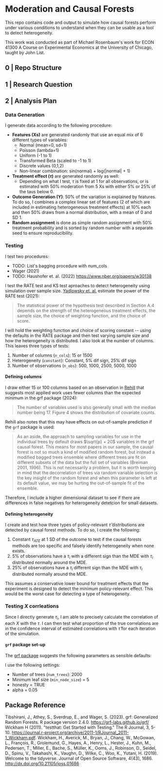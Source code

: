# Moderation and Causal Forests
This repo contains code and output to simulate how causal forests perform under various conditions to understand when they can be usable as a tool to detect heterogeneity.

This work was conducted as part of Michael Rosenbaum's work for ECON 41300 A Course on Experimental Economics at the University of Chicago, taught by John List.

## 0 | Repo Structure

## 1 | Research Question

## 2 | Analysis Plan

### Data Generation
I generate data according to the following procedure:

- **Features (Xs)** are generated randomly that use an equal mix of 6 different types of variables:
    - Normal (mean=0, sd=1)
    - Poisson (lambda=1)
    - Uniform (-1 to 1)
    - Transformed Beta (scaled to -1 to 1)
    - Discrete values (0,1,2)
    - Non-linear combination: sin(normal) + log(|normal| + 1)
- **Treatment effect ($\tau$)** are generated randomly as well:
    - Depending on what I test, $\tau$ is fixed at 1 for all observations, or is estimated with 50% moderation from 5 Xs with either 5% or 25% of the taus below 0.
- **Outcome Generation (Y)**: 50% of the variation is explained by features. To do so, I combines a complex linear set of features (2 of which are included in estimating heterogeneous treatment effects) at 10% each and then 50% draws from a normal distribution, with a mean of 0 and SD 1. 
- **Random assignment** is done as simple random assignment with 50% treatment probability and is sorted by random number with a separate seed to ensure reproducibility. 

### Testing
I test two procedures:
- TODO: List's bagging procedure with num_cols
- Wager (2021)
- TODO: Haushofer et. al. (2022) https://www.nber.org/papers/w30138

I test the RATE test and KS test aproaches to detect heterogeneity using simulation over sample size. [Yadlowsky et. al.](https://arxiv.org/abs/2111.07966) estimate the power of the RATE test (2021):
> The statistical power of the hypothesis test described in Section A.4 depends on the strength
of the heterogeneous treatment effects, the sample size, the choice of weighting function, and
the choice of score.

I will hold the weighting function and choice of scoring constant -- using the defaults in the RATE package and then test varying sample size and how the heterogeneity is distributed. I also look at the number of columns. This leaves three types of tests:

1. Number of columns (`n_cols`): 15 or 1500
2. Heterogeneity (`constant`): Constant, 5% dif sign, 25% dif sign
3. Number of observations (`n_obs`): 500, 1000, 2500, 5000, 1000

#### Defining columns
I draw either 15 or 100 columns based on an observation in [Rehill](https://arxiv.org/pdf/2404.13356) that suggests most applied work uses fewer columns than the expected minimum in the grf package (2024):
> The number of variables used is also generally small with the median number being 17. Figure 4 shows the distribution of covariate counts.

Rehill also notes that this may have effects on out-of-sample prediction if the `grf` package is used:
> As an aside, the approach to sampling variables for use in the individual trees by default draws $\sqrt{p} + 20$ variables in the grf causal forest. This means for most papers in our sample, the causal forest is not so much a kind of modified random forest, but instead a modified bagged trees ensemble where different trees are fit on different subsets of the data but the full set of variables (Breiman 2001, 1996). This is not necessarily a problem, but it is worth keeping in mind that the decorrelation of trees via random variable selection is the key insight of the random forest and when this parameter is left at its default value, we may be hurting the out-of-sample fit of the ensemble.

Therefore, I include a higher dimensional dataset to see if there are differences in false negatives for heterogeneity detetcion for small datasets.

#### Defining heterogeneity
I create and test how three types of policy-relevant $\hat{\tau}$ distributions are detected by causal forest methods. To do so, I create the following:
1. Constant ${\tau_{ATE}}$ at 1 SD of the outcome to test if the causal forests methods are too specific and falsely identify heterogeneity when none exists.
2. 5% of observations have a $\tau_i$ with a different sign than the MDE with $\tau_i$ distributed normally around the MDE.
3. 25% of observations have a $\tau_i$ different sign than the MDE with $\tau_i$ distributed normally around the MDE.

This assumes a conservative lower bound for treatment effects that the experiment is designed to detect the minimum policy-relevant effect. This would be the worst case for detecting a type of heterogeneity.

### Testing $X$ corrleations
Since I directly generate ${\tau_i}$, I am able to precisely calculate the correlation of each $X$ with the $\tau$. I can then test what proportion of the true correlations are in the confidence interval of estimated correlations with $\hat{\tau}$ for each iteration of the simulation.

#### `grf` package set-up
The [grf package](https://grf-labs.github.io/grf/) suggests the following parameters as sensible defaults:

I use the following settings:
- Number of trees (`num_trees`): 2000
- Minimum leaf size (`min_node_size`) = 5
- honesty = TRUE
- alpha = 0.05

## Package Reference
Tibshirani, J., Athey, S., Sverdrup, E., and Wager, S. (2023). grf: Generalized Random Forests. R package version 2.4.0. https://grf-labs.github.io/grf/
Wickham H (2011). "testthat: Get Started with Testing." The R Journal, 3, 5-10. https://journal.r-project.org/archive/2011-1/RJournal_2011-1_Wickham.pdf.
Wickham, H., Averick, M., Bryan, J., Chang, W., McGowan, L., François, R., Grolemund, G., Hayes, A., Henry, L., Hester, J., Kuhn, M., Pedersen, T., Miller, E., Bache, S., Müller, K., Ooms, J., Robinson, D., Seidel, D., Spinu, V., Takahashi, K., Vaughn, D., Wilke, C., Woo, K., Yutani, H. (2019). Welcome to the tidyverse. Journal of Open Source Software, 4(43), 1686. http://dx.doi.org/10.21105/joss.01686